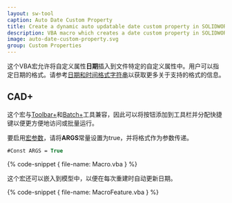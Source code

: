 ```yaml
---
layout: sw-tool
caption: Auto Date Custom Property
title: Create a dynamic auto updatable date custom property in SOLIDWORKS file
description: VBA macro which creates a date custom property in SOLIDWORKS file in the specified format with an option to automatically update
image: auto-date-custom-property.svg
group: Custom Properties
---
```


这个VBA宏允许将自定义属性**日期**插入到文件特定的自定义属性中。用户可以指定日期的格式。请参考[日期和时间格式字符串](https://docs.microsoft.com/zh-cn/dotnet/standard/base-types/standard-date-and-time-format-strings)以获取更多关于支持的格式的信息。

## CAD+

这个宏与[Toolbar+](https://cadplus.xarial.com/toolbar/)和[Batch+](https://cadplus.xarial.com/batch/)工具兼容，因此可以将按钮添加到工具栏并分配快捷键以便更方便地访问或批量运行。

要启用[宏参数](https://cadplus.xarial.com/toolbar/configuration/arguments/)，请将**ARGS**常量设置为true，并将格式作为参数传递。

~~~ vb
#Const ARGS = True
~~~

{% code-snippet { file-name: Macro.vba } %}

这个宏还可以嵌入到模型中，以便在每次重建时自动更新日期。

{% code-snippet { file-name: MacroFeature.vba } %}
